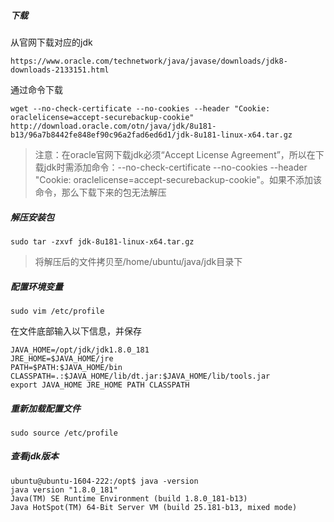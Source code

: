 ##### 下载
从官网下载对应的jdk
```
https://www.oracle.com/technetwork/java/javase/downloads/jdk8-downloads-2133151.html
```
通过命令下载
```
wget --no-check-certificate --no-cookies --header "Cookie: oraclelicense=accept-securebackup-cookie"
http://download.oracle.com/otn/java/jdk/8u181-b13/96a7b8442fe848ef90c96a2fad6ed6d1/jdk-8u181-linux-x64.tar.gz
```
> 注意：在oracle官网下载jdk必须“Accept License Agreement”，所以在下载jdk时需添加命令：--no-check-certificate --no-cookies --header "Cookie: oraclelicense=accept-securebackup-cookie"。如果不添加该命令，那么下载下来的包无法解压

##### 解压安装包
```shell
sudo tar -zxvf jdk-8u181-linux-x64.tar.gz
```
> 将解压后的文件拷贝至/home/ubuntu/java/jdk目录下

##### 配置环境变量
```shell
sudo vim /etc/profile
```
在文件底部输入以下信息，并保存
```shell
JAVA_HOME=/opt/jdk/jdk1.8.0_181
JRE_HOME=$JAVA_HOME/jre
PATH=$PATH:$JAVA_HOME/bin
CLASSPATH=.:$JAVA_HOME/lib/dt.jar:$JAVA_HOME/lib/tools.jar
export JAVA_HOME JRE_HOME PATH CLASSPATH
```
##### 重新加载配置文件
```shell
sudo source /etc/profile
```
##### 查看jdk版本
```shell
ubuntu@ubuntu-1604-222:/opt$ java -version
java version "1.8.0_181"
Java(TM) SE Runtime Environment (build 1.8.0_181-b13)
Java HotSpot(TM) 64-Bit Server VM (build 25.181-b13, mixed mode)
```
